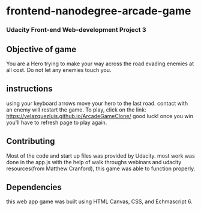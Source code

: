 frontend-nanodegree-arcade-game
===============================
### Udacity Front-end Web-development Project 3 
## Objective of game
You are a Hero trying to make your way across the road evading enemies at all cost. Do not let any enemies touch you. 
## instructions 
using your keyboard arrows move your hero to the last road. contact with an enemy will restart the game. To play, click on the link: https://velazquezluis.github.io/ArcadeGameClone/ good luck!
once you win you'll have to refresh page to play again. 
## Contributing
Most of the code and start up files was provided by Udacity. most work was done in the app.js  with the help of walk throughs webinars and udacity resources(from  Matthew Cranford), this game was able to function properly. 
## Dependencies 
 this web app game was built using HTML Canvas, CSS, and Echmascript 6.